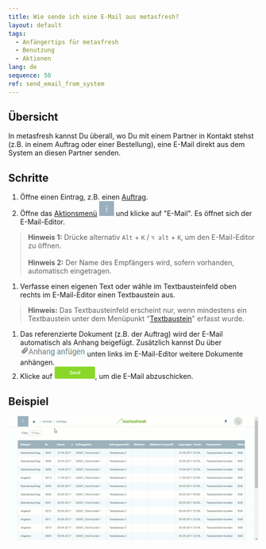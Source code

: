 ```yaml
---
title: Wie sende ich eine E-Mail aus metasfresh?
layout: default
tags:
  - Anfängertips für metasfresh
  - Benutzung
  - Aktionen
lang: de
sequence: 50
ref: send_email_from_system
---
```


## Übersicht
In metasfresh kannst Du überall, wo Du mit einem Partner in Kontakt stehst (z.B. in einem Auftrag oder einer Bestellung), eine E-Mail direkt aus dem System an diesen Partner senden.

## Schritte
1. Öffne einen Eintrag, z.B. einen [Auftrag](Auftrag_erfassen).
1. Öffne das [Aktionsmenü](AktionStarten) ![](assets/actionsmenu_WebUI.png) und klicke auf "E-Mail". Es öffnet sich der E-Mail-Editor.
 >**Hinweis 1:** Drücke alternativ `Alt` + `K` / `⌥ alt` + `K`, um den E-Mail-Editor zu öffnen.<br><br>
 >**Hinweis 2:** Der Name des Empfängers wird, sofern vorhanden, automatisch eingetragen.

1. Verfasse einen eigenen Text oder wähle im Textbausteinfeld oben rechts im E-Mail-Editor einen Textbaustein aus.
 >**Hinweis:** Das Textbausteinfeld erscheint nur, wenn mindestens ein Textbaustein unter dem Menüpunkt "[Textbaustein](Textbaustein_erstellen)" erfasst wurde.

1. Das referenzierte Dokument (z.B. der Auftrag) wird der E-Mail automatisch als Anhang beigefügt. Zusätzlich kannst Du über ![](assets/add_attachment.png) unten links im E-Mail-Editor weitere Dokumente anhängen.
1. Klicke auf ![](assets/send_email_button.png), um die E-Mail abzuschicken.

## Beispiel
![](assets/Email_senden_aus_System.gif)
